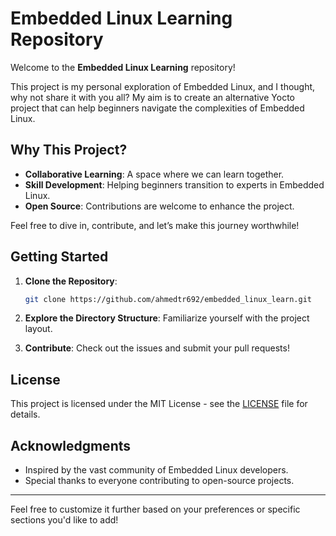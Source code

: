 # Embedded Linux Learning Repository

Welcome to the **Embedded Linux Learning** repository!

This project is my personal exploration of Embedded Linux, and I thought, why not share it with you all? My aim is to create an alternative Yocto project that can help beginners navigate the complexities of Embedded Linux. 

## Why This Project?

- **Collaborative Learning**: A space where we can learn together.
- **Skill Development**: Helping beginners transition to experts in Embedded Linux.
- **Open Source**: Contributions are welcome to enhance the project.

Feel free to dive in, contribute, and let’s make this journey worthwhile!

## Getting Started

1. **Clone the Repository**:
    ```bash
    git clone https://github.com/ahmedtr692/embedded_linux_learn.git
    ```

2. **Explore the Directory Structure**: Familiarize yourself with the project layout.

3. **Contribute**: Check out the issues and submit your pull requests!

## License

This project is licensed under the MIT License - see the [LICENSE](LICENSE) file for details.

## Acknowledgments

- Inspired by the vast community of Embedded Linux developers.
- Special thanks to everyone contributing to open-source projects.

---

Feel free to customize it further based on your preferences or specific sections you'd like to add!
